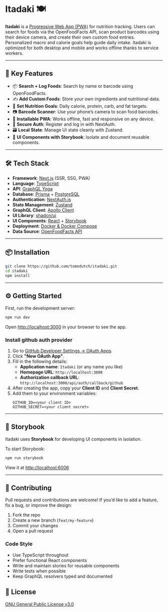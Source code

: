 # Itadaki 🍽️

**Itadaki** is a [Progressive Web App (PWA)](https://developer.mozilla.org/en-US/docs/Web/Progressive_web_apps) for nutrition tracking. Users can search for foods via the OpenFoodFacts API, scan product barcodes using their device camera, and create their own custom food entries. Personalized macro and calorie goals help guide daily intake. Itadaki is optimized for both desktop and mobile and works offline thanks to service workers.

---

## 🔑 Key Features

- 📦 **Search + Log Foods**: Search by name or barcode using OpenFoodFacts.
- ✍️ **Add Custom Foods**: Store your own ingredients and nutritional data.
- 🎯 **Set Nutrition Goals**: Daily calorie, protein, carb, and fat targets.
- 📷 **Barcode Scanner**: Use your phone’s camera to scan food barcodes.
- 📱 **Installable PWA**: Works offline, fast and responsive on any device.
- 🔐 **Secure Auth**: Register and log in with NextAuth.
- 🗃️ **Local State**: Manage UI state cleanly with Zustand.
- 📖 **UI Components with Storybook**: Isolate and document reusable components.

---

## 🛠️ Tech Stack

- **Framework**: [Next.js](https://nextjs.org/) (SSR, SSG, PWA)
- **Language**: [TypeScript](https://www.typescriptlang.org/)
- **API**: [GraphQL Yoga](https://the-guild.dev/graphql/yoga)
- **Database**: [Prisma](https://www.prisma.io/) + [PostgreSQL](https://www.postgresql.org/)
- **Authentication**: [NextAuth.js](https://next-auth.js.org/)
- **State Management**: [Zustand](https://github.com/pmndrs/zustand)
- **GraphQL Client**: [Apollo Client](https://www.apollographql.com/docs/react/)
- **UI Library**: [shadcn/ui](https://ui.shadcn.com/)
- **UI Components**: [React](https://react.dev) + [Storybook](https://storybook.js.org/)
- **Deployment**: [Docker & Docker Compose](https://www.docker.com/)
- **Data Source**: [OpenFoodFacts API](https://world.openfoodfacts.org/)

---

## 📦 Installation

```bash
git clone https://github.com/tomodutch/itadaki.git
cd itadaki
npm install
```

---

## ⚙️ Getting Started

First, run the development server:

```bash
npm run dev
```

Open [http://localhost:3000](http://localhost:3000) in your browser to see the app.

### Install github auth provider

1. Go to [GitHub Developer Settings → OAuth Apps](https://github.com/settings/developers).
2. Click **"New OAuth App"**.
3. Fill in the following details:
   - **Application name**: `Itadaki` (or any name you like)
   - **Homepage URL**: `http://localhost:3000`
   - **Authorization callback URL**: `http://localhost:3000/api/auth/callback/github`
4. After creating the app, copy your **Client ID** and **Client Secret**.
5. Add them to your environment variables:
   ```env
   GITHUB_ID=<your client ID>
   GITHUB_SECRET=<your client secret>
---

## 🧪 Storybook

Itadaki uses **Storybook** for developing UI components in isolation.

To start Storybook:

```bash
npm run storybook
```

View it at [http://localhost:6006](http://localhost:6006)

---

## 🤝 Contributing

Pull requests and contributions are welcome! If you’d like to add a feature, fix a bug, or improve the design:

1. Fork the repo
2. Create a new branch (`feat/my-feature`)
3. Commit your changes
4. Open a pull request

### Code Style

- Use TypeScript throughout
- Prefer functional React components
- Write and maintain stories for reusable components
- Write tests when possible
- Keep GraphQL resolvers typed and documented

## 📄 License

[GNU General Public License v3.0](COPYING)